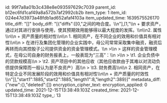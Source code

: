 id: 99f7a8a01b3c438e8e093597629c7039
parent_id: b12ec6fd1caf49a8a572b7af2992cb2b
item_type: 1
item_id: 024e47d3973a48fdb1ad652afaf4103a
item_updated_time: 1639575526170
title_diff: "[]"
body_diff: "[{\"diffs\":[[0,\"之间的吻合度。\\\n\"],[1,\"\\\n   + 要求资产，通过对其进行安排与使用，使其预期效用能够得以最大程度的发挥。\\\n\\\n2. 属性 \\\n\\\n   + 资产质量的相对性\\\n\\\n     1. 相同资产，在不同企业的效用和价值具有相对性\\\n\\\n        > 在进行及集团化管理的企业实践中，母公司常常采取集中融资，融资后再转而向其控股子公司提供资金的资金管理模式。\\\n        >\\\n        > 这样的资金管理模式，在母公司自身的财务报表上，一般表现为“三高”：\\\n        >\\\n        > \\t1. 企业负债中的贷款规模高\\\n        >  \\t2. 资产项目中的其他应收（其他应收款由于其难以对流动负债提供保障而一般认为是不良资产）高\\\n        >  \\t3. 财务费高\\\n\\\n     2. 相同资产，在特定企业不同发展阶段的效用和价值具有相对性\\\n\\\n   + 资产质量的时效性\\\n\"]],\"start1\":1885,\"start2\":1885,\"length1\":8,\"length2\":389}]"
metadata_diff: {"new":{},"deleted":[]}
encryption_cipher_text: 
encryption_applied: 0
updated_time: 2021-12-15T13:38:49.103Z
created_time: 2021-12-15T13:38:49.103Z
type_: 13